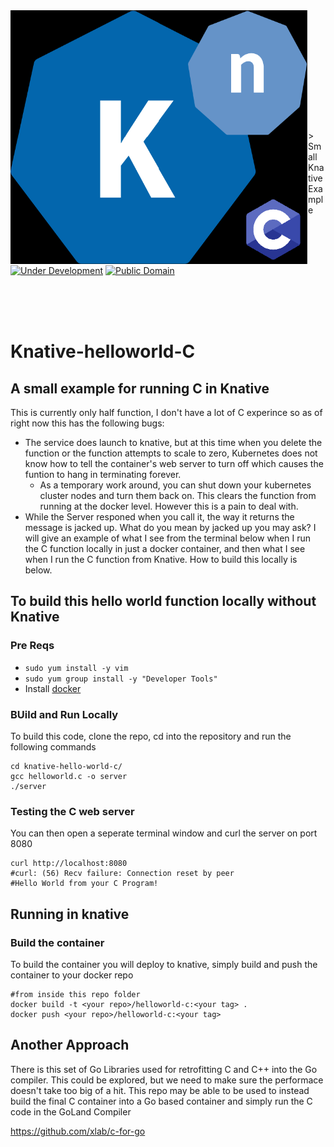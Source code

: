 <img src="images/knative-c.png" align="left" width="476px" height="408px"/>
<img align="left" width="0" height="192px" hspace="10"/>
<br></br><br></br><br></br>
> Small Knative Example

[![Under Development](https://img.shields.io/badge/under-development-skyblue.svg)](https://github.com/cez-aug/github-project-boilerplate) [![Public Domain](https://img.shields.io/badge/public-domain-lightgrey.svg)](https://creativecommons.org/publicdomain/zero/1.0/)

<br><br><br>
# Knative-helloworld-C

## A small example for running C in Knative

This is currently only half function, I don't have a lot of C experince so as of right now this has the following bugs:
* The service does launch to knative, but at this time when you delete the function or the function attempts to scale to zero, Kubernetes does not know how to tell the container's web server to turn off which causes the funtion to hang in terminating forever.  
  * As a temporary work around, you can shut down your kubernetes cluster nodes and turn them back on. This clears the function from running at the docker level. However this is a pain to deal with.
* While the Server responed when you call it, the way it returns the message is jacked up. What do you mean by jacked up you may ask? I will give an example of what I see from the terminal below when I run the C function locally in just a docker container, and then what I see when I run the C function from Knative. How to build this locally is below.

## To build this hello world function locally without Knative

### Pre Reqs
* ```sudo yum install -y vim```
* ```sudo yum group install -y "Developer Tools"```
* Install [docker](https://docs.docker.com/engine/install/centos/)

### BUild and Run Locally
To build this code, clone the repo, cd into the repository and run the following commands
```
cd knative-hello-world-c/
gcc helloworld.c -o server
./server
```

### Testing the C web server
You can then open a seperate terminal window and curl the server on port 8080
```
curl http://localhost:8080
#curl: (56) Recv failure: Connection reset by peer
#Hello World from your C Program!
```

## Running in knative

### Build the container
To build the container you will deploy to knative, simply build and push the container to your docker repo
```
#from inside this repo folder
docker build -t <your repo>/helloworld-c:<your tag> .
docker push <your repo>/helloworld-c:<your tag>
```

## Another Approach
There is this set of Go Libraries used for retrofitting C and C++ into the Go compiler. This could be explored, but we need to make sure the performace doesn't take too big of a hit. This repo may be able to be used to instead build the final C container into a Go based container and simply run the C code in the GoLand Compiler

https://github.com/xlab/c-for-go
